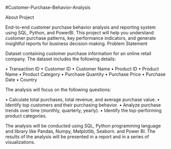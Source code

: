 #Customer-Purchase-Behavior-Analysis

About Project

End-to-end customer purchase behavior analysis and reporting system using SQL, Python, and PowerBI. This project will help you understand customer purchase patterns, key performance indicators, and generate insightful reports for business decision-making.
Problem Statement

Dataset containing customer purchase information for an online retail company. The dataset includes the following details:

•	Transaction ID
•	Customer ID
•	Customer Name
•	Product ID
•	Product Name
•	Product Category
•	Purchase Quantity
•	Purchase Price
•	Purchase Date
•	Country

The analysis will focus on the following questions:

•	Calculate total purchases, total revenue, and average purchase value.
•	Identify top customers and their purchasing behavior.
•	Analyze purchase trends over time (monthly, quarterly, yearly).
•	Identify the top-performing product categories.

The analysis will be conducted using SQL, Python programming language and library like Pandas, Numpy, Matplotlib, Seaborn. and Power BI. The results of the analysis will be presented in a report and in a series of visualizations.
